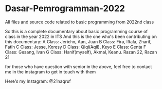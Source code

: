 # Dasar-Pemrogramman-2022
All files and source code related to basic programming from 2022nd class

So this is a complete documentary about basic programming course of class in the year 2022 in ITS
And this is the one who's been contributing on this documentary:
A Class: Jericho, Aan, Juan
B Class: Fira, Iftala, Zharif, Fatih
C Class: Jesse, Koresy
D Class: Qiqi(Aqil), Keyo
E Class: Genta
F Class: Gesang, Ivan
G Class: Hanif(myself), Akmal, Keanu. Razan 22, Razan 21

for those who have question with senior in the above, 
feel free to contact me in the instagram to get in touch with them

Here's my Instagram: @21naqruf
